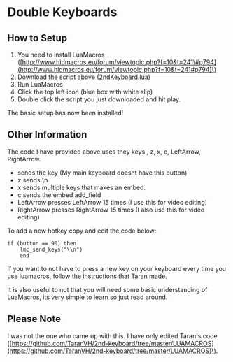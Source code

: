 # Double Keyboards

## How to Setup

1. You need to install LuaMacros \([http://www.hidmacros.eu/forum/viewtopic.php?f=10&t=241\#p794](http://www.hidmacros.eu/forum/viewtopic.php?f=10&t=241#p794)\)
2. Download the script above \([2ndKeyboard.lua](https://github.com/NexInfinite/DiscordBotHelp/tree/a3607068536fa4e82d8902c21ed6762dad9ff144/2nd%20Keyboard%20Shortcuts/2ndKeyboard.lua)\)
3. Run LuaMacros
4. Click the top left icon \(blue box with white slip\)
5. Double click the script you just downloaded and hit play.

The basic setup has now been installed!

## Other Information

The code I have provided above uses they keys \, z, x, c, LeftArrow, RightArrow.

*  sends the  key \(My main keyboard doesnt have this button\)
* z sends \n 
* x sends multiple keys that makes an embed.
* c sends the embed add\_field
* LeftArrow presses LeftArrow 15 times \(I use this for video editing\)
* RightArrow presses RightArrow 15 times \(I also use this for video editing\)

To add a new hotkey copy and edit the code below:

```text
if (button == 90) then
    lmc_send_keys("\\n")
    end
```

If you want to not have to press a new key on your keyboard every time you use luamacros, follow the instructions that Taran made.

It is also useful to not that you will need some basic understanding of LuaMacros, its very simple to learn so just read around.

## Please Note

I was not the one who came up with this. I have only edited Taran's code \([https://github.com/TaranVH/2nd-keyboard/tree/master/LUAMACROS](https://github.com/TaranVH/2nd-keyboard/tree/master/LUAMACROS)\).

